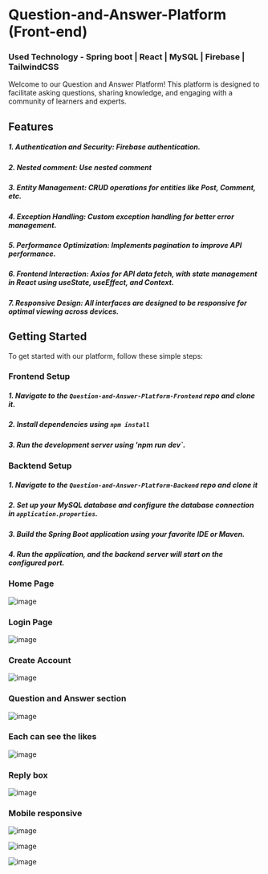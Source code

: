 #     Question-and-Answer-Platform (Front-end)

### Used Technology -  Spring boot | React | MySQL | Firebase | TailwindCSS

Welcome to our Question and Answer Platform! This platform is designed to facilitate asking questions, sharing knowledge, and engaging with a community of learners and experts.

## Features
##### 1. Authentication and Security: Firebase authentication.
##### 2. Nested comment: Use nested comment
##### 3. Entity Management: CRUD operations for entities like Post, Comment, etc.
##### 4. Exception Handling: Custom exception handling for better error management.
##### 5. Performance Optimization: Implements pagination to improve API performance.
##### 6. Frontend Interaction: Axios for API data fetch, with state management in React using useState, useEffect, and Context.
##### 7. Responsive Design: All interfaces are designed to be responsive for optimal viewing across devices.

## Getting Started
To get started with our platform, follow these simple steps:
### Frontend Setup
##### 1. Navigate to the `Question-and-Answer-Platform-Frontend` repo and clone it.
##### 2. Install dependencies using `npm install`
##### 3. Run the development server using 'npm run dev`.

### Backtend Setup
##### 1. Navigate to the `Question-and-Answer-Platform-Backend` repo and clone it
##### 2. Set up your MySQL database and configure the database connection in `application.properties`.
##### 3. Build the Spring Boot application using your favorite IDE or Maven.
##### 4. Run the application, and the backend server will start on the configured port.

### Home Page
![image](https://github.com/LakshanChinthaka/Question-and-Answer-Platform-Frontend/assets/115285758/11a96199-a947-4f1f-84bc-eee83e4e645b)

### Login Page
![image](https://github.com/LakshanChinthaka/Question-and-Answer-Platform-Frontend/assets/115285758/551631e7-43c4-4779-bd9d-5ffa7f06ec3e)

### Create Account
![image](https://github.com/LakshanChinthaka/Question-and-Answer-Platform-Frontend/assets/115285758/2962c1a3-91ba-4cab-9abf-e8cb3d24385a)

###  Question and Answer section
![image](https://github.com/LakshanChinthaka/Question-and-Answer-Platform-Frontend/assets/115285758/259e2d42-91ee-4a5d-b182-858afc086d81)

### Each can see the likes 
![image](https://github.com/LakshanChinthaka/Question-and-Answer-Platform-Frontend/assets/115285758/3fea4281-68c3-44d2-b9ef-9878ba18d966)

### Reply box
![image](https://github.com/LakshanChinthaka/Question-and-Answer-Platform-Frontend/assets/115285758/72588970-c717-408a-94c6-5e1cbf1968fd)

### Mobile responsive
![image](https://github.com/LakshanChinthaka/Question-and-Answer-Platform-Frontend/assets/115285758/65accb9c-ecdd-48df-abe9-27450430bd54)

![image](https://github.com/LakshanChinthaka/Question-and-Answer-Platform-Frontend/assets/115285758/62ab4c6d-2961-458a-b1c8-f9d02194989c)

![image](https://github.com/LakshanChinthaka/Question-and-Answer-Platform-Frontend/assets/115285758/71aa4db4-9926-4c4c-ac23-b8609fd45dd7)




